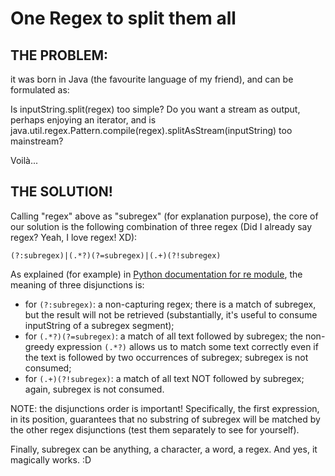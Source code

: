 # One Regex to split them all #

## THE PROBLEM: ##

it was born in Java (the favourite language of my friend), and can be formulated as:

Is inputString.split(regex) too simple? Do you want a stream as output, perhaps enjoying an iterator, and is java.util.regex.Pattern.compile(regex).splitAsStream(inputString) too mainstream?

Voilà...

## THE SOLUTION! ##

Calling "regex" above as "subregex" (for explanation  purpose), the core of our solution is the following combination of three regex (Did I already say regex? Yeah, I love regex! XD):

`(?:subregex)|(.*?)(?=subregex)|(.+)(?!subregex)`

As explained (for example) in [Python documentation for re module][1], the meaning of three disjunctions is:

* for `(?:subregex)`: a non-capturing regex; there is a match of subregex, but the result will not be retrieved (substantially, it's useful to consume inputString of a subregex segment);
* for `(.*?)(?=subregex)`: a match of all text followed by subregex; the non-greedy expression `(.*?)` allows us to match some text correctly even if the text is followed by two occurrences of subregex; subregex is not consumed;
* for `(.+)(?!subregex)`: a match of all text NOT followed by subregex; again, subregex is not consumed.

NOTE: the disjunctions order is important! Specifically, the first expression, in its position, guarantees that no substring of subregex will be matched by the other regex disjunctions (test them separately to see for yourself).

Finally, subregex can be anything, a character, a word, a regex. And yes, it magically works. :D

[1]: https://docs.python.org/2/library/re.html